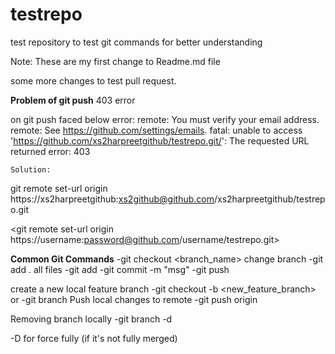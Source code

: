 # testrepo
test repository to test git commands for better understanding

Note: These are my first change to Readme.md file

some more changes to test pull request.

**Problem of git push** 
403 error

on git push faced below error:
remote: You must verify your email address.
remote: See https://github.com/settings/emails.
fatal: unable to access 'https://github.com/xs2harpreetgithub/testrepo.git/': The requested URL returned error: 403

`Solution:`
 
git remote set-url origin https://xs2harpreetgithub:xs2github@github.com/xs2harpreetgithub/testrepo.git

<git remote set-url origin https://username:password@github.com/username/testrepo.git>

**Common Git Commands**
-git checkout <branch_name>       change branch
-git add .                        all files
-git add <filename>
-git commit -m "msg"
-git push
 
 create a new local feature branch
 -git checkout -b <new_feature_branch>
 or
 -git branch <branch-name>
 Push local changes to remote
 -git push origin <feature branch name>
 
 Removing branch locally
 -git branch -d <branch-name>
 
 -D for force fully (if it's not fully merged)
 
 
